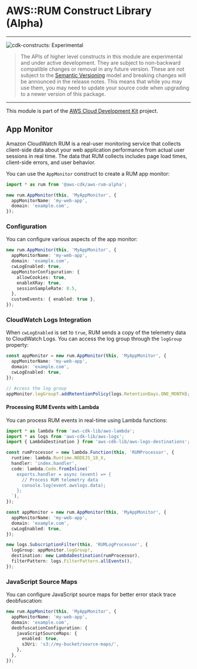 # AWS::RUM Construct Library (Alpha)

<!--BEGIN STABILITY BANNER-->

---

![cdk-constructs: Experimental](https://img.shields.io/badge/cdk--constructs-experimental-important.svg?style=for-the-badge)

> The APIs of higher level constructs in this module are experimental and under active development.
> They are subject to non-backward compatible changes or removal in any future version. These are
> not subject to the [Semantic Versioning](https://semver.org/) model and breaking changes will be
> announced in the release notes. This means that while you may use them, you may need to update
> your source code when upgrading to a newer version of this package.

---

<!--END STABILITY BANNER-->

This module is part of the [AWS Cloud Development Kit](https://github.com/aws/aws-cdk) project.

## App Monitor

Amazon CloudWatch RUM is a real-user monitoring service that collects client-side data about your web application performance from actual user sessions in real time. The data that RUM collects includes page load times, client-side errors, and user behavior.

You can use the `AppMonitor` construct to create a RUM app monitor:

```ts
import * as rum from '@aws-cdk/aws-rum-alpha';

new rum.AppMonitor(this, 'MyAppMonitor', {
  appMonitorName: 'my-web-app',
  domain: 'example.com',
});
```

### Configuration

You can configure various aspects of the app monitor:

```ts
new rum.AppMonitor(this, 'MyAppMonitor', {
  appMonitorName: 'my-web-app',
  domain: 'example.com',
  cwLogEnabled: true,
  appMonitorConfiguration: {
    allowCookies: true,
    enableXRay: true,
    sessionSampleRate: 0.5,
  },
  customEvents: { enabled: true },
});
```

### CloudWatch Logs Integration

When `cwLogEnabled` is set to `true`, RUM sends a copy of the telemetry data to CloudWatch Logs. You can access the log group through the `logGroup` property:

```ts
const appMonitor = new rum.AppMonitor(this, 'MyAppMonitor', {
  appMonitorName: 'my-web-app',
  domain: 'example.com',
  cwLogEnabled: true,
});

// Access the log group
appMonitor.logGroup?.addRetentionPolicy(logs.RetentionDays.ONE_MONTH);
```

#### Processing RUM Events with Lambda

You can process RUM events in real-time using Lambda functions:

```ts
import * as lambda from 'aws-cdk-lib/aws-lambda';
import * as logs from 'aws-cdk-lib/aws-logs';
import { LambdaDestination } from 'aws-cdk-lib/aws-logs-destinations';

const rumProcessor = new lambda.Function(this, 'RUMProcessor', {
  runtime: lambda.Runtime.NODEJS_18_X,
  handler: 'index.handler',
  code: lambda.Code.fromInline(`
    exports.handler = async (event) => {
      // Process RUM telemetry data
      console.log(event.awslogs.data);
    };
  `),
});

const appMonitor = new rum.AppMonitor(this, 'MyAppMonitor', {
  appMonitorName: 'my-web-app',
  domain: 'example.com',
  cwLogEnabled: true,
});

new logs.SubscriptionFilter(this, 'RUMLogProcessor', {
  logGroup: appMonitor.logGroup!,
  destination: new LambdaDestination(rumProcessor),
  filterPattern: logs.FilterPattern.allEvents(),
});
```

### JavaScript Source Maps

You can configure JavaScript source maps for better error stack trace deobfuscation:

```ts
new rum.AppMonitor(this, 'MyAppMonitor', {
  appMonitorName: 'my-web-app',
  domain: 'example.com',
  deobfuscationConfiguration: {
    javaScriptSourceMaps: {
      enabled: true,
      s3Uri: 's3://my-bucket/source-maps/',
    },
  },
});
```
